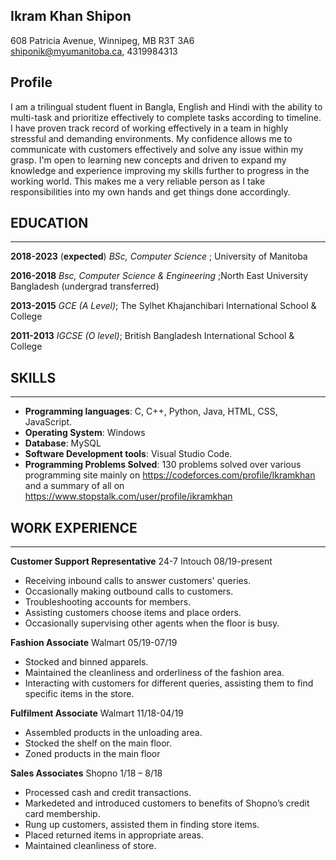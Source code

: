 ## Ikram Khan Shipon

608 Patricia Avenue, Winnipeg, MB R3T 3A6  
shiponik@myumanitoba.ca, 4319984313

## Profile

I am a trilingual student fluent in Bangla, English and Hindi with the ability to multi-task and prioritize effectively to complete tasks according to timeline. I have proven track record of working effectively in a team in highly stressful and demanding environments. My confidence allows me to communicate with customers effectively and solve any issue within my grasp. I'm open to learning new concepts and driven to expand my knowledge and experience improving my skills further to progress in the working world. This makes me a very reliable person as I take responsibilities into my own hands and get things done accordingly.

## EDUCATION

---

**2018-2023** (**expected**) _BSc, Computer Science_ ; University of Manitoba

**2016-2018** _Bsc, Computer Science & Engineering_ ;North East University Bangladesh (undergrad transferred)

**2013-2015** _GCE (A Level)_; The Sylhet Khajanchibari International School & College

**2011-2013** _IGCSE (O level)_; British Bangladesh International School & College

## SKILLS

---

- **Programming languages**: C, C++, Python, Java, HTML, CSS, JavaScript.
- **Operating System**: Windows
- **Database**: MySQL
- **Software Development tools**: Visual Studio Code.
- **Programming Problems Solved**: 130 problems solved over various programming site mainly on https://codeforces.com/profile/Ikramkhan and a summary of all on https://www.stopstalk.com/user/profile/ikramkhan

## WORK EXPERIENCE

---

**Customer Support Representative**
24-7 Intouch 08/19-present

- Receiving inbound calls to answer customers' queries.
- Occasionally making outbound calls to customers.
- Troubleshooting accounts for members.
- Assisting customers choose items and place orders.
- Occasionally supervising other agents when the floor is busy.

**Fashion Associate**
Walmart 05/19-07/19

- Stocked and binned apparels.
- Maintained the cleanliness and orderliness of the fashion area.
- Interacting with customers for different queries, assisting them to find specific items in the store.

**Fulfilment Associate**
Walmart 11/18-04/19

- Assembled products in the unloading area.
- Stocked the shelf on the main floor.
- Zoned products in the main floor

**Sales Associates**
Shopno 1/18 – 8/18

- Processed cash and credit transactions.
- Markedeted and introduced customers to benefits of Shopno’s credit card membership.
- Rung up customers, assisted them in finding store items.
- Placed returned items in appropriate areas.
- Maintained cleanliness of store.

